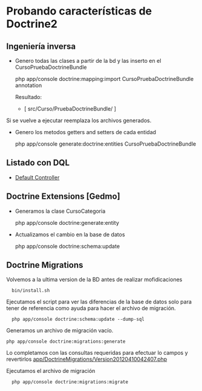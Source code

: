 Probando características de Doctrine2
=====================================

Ingeniería inversa
---------------------

  * Genero todas las clases a partir de la bd y las inserto en el CursoPruebaDoctrineBundle 

    php app/console doctrine:mapping:import CursoPruebaDoctrineBundle annotation
    
    Resultado: 
       - [ src/Curso/PruebaDoctrineBundle/ ]

  Si se vuelve a ejecutar reemplaza los archivos generados.

 * Genero los metodos getters and setters de cada entidad

    php app/console generate:doctrine:entities CursoPruebaDoctrineBundle

Listado con DQL
------------------
   - [Default Controller](https://github.com/matubaum/sandbox-curso-symfony2/blob/doctrine/src/Curso/PruebaDoctrineBundle/Controller/DefaultController.php#L22)

Doctrine Extensions [Gedmo]
---------------------------

  * Generamos la clase CursoCategoria

    php app/console doctrine:generate:entity

  * Actualizamos el cambio en la base de datos

    php app/console doctrine:schema:update

Doctrine Migrations
-------------------

  Volvemos a la ultima version de la BD antes de realizar mofidicaciones

      bin/install.sh

  Ejecutamos el script para ver las diferencias de la base de datos solo para tener de referencia como ayuda para hacer el archivo de migración.

      php app/console doctrine:schema:update --dump-sql

  Generamos un archivo de migración vacío.

    php app/console doctrine:migrations:generate

  Lo completamos con las consultas requeridas para efectuar lo campos y revertirlos
  [app/DoctrineMigrations/Version20120410042407.php](https://github.com/matubaum/sandbox-curso-symfony2/blob/doctrine/app/DoctrineMigrations/Version20120410042407.php)

  Ejecutamos el archivo de migración

      php app/console doctrine:migrations:migrate
